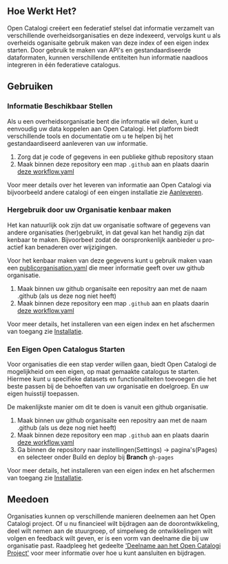 ## Hoe Werkt Het?
Open Catalogi creëert een federatief stelsel dat informatie verzamelt van verschillende overheidsorganisaties en deze indexeerd, vervolgs kunt u als overheids oganisaite gebruik maken van deze index of een eigen index starten. Door gebruik te maken van API's en gestandaardiseerde dataformaten, kunnen verschillende entiteiten hun informatie naadloos integreren in één federatieve  catalogus. 

## Gebruiken
### Informatie Beschikbaar Stellen
Als u een overheidsorganisatie bent die informatie wil delen, kunt u eenvoudig uw data koppelen aan Open Catalogi. Het platform biedt verschillende tools en documentatie om u te helpen bij het gestandaardiseerd aanleveren van uw informatie.

1. Zorg dat je code of gegevens in een publieke github repository staan
2. Maak binnen deze repository een map `.github` aan en plaats daarin [deze workflow.yaml]()

Voor meer details over het leveren van informatie aan Open Catalogi via bijvoorbeeld andere catalogi of een eingen installatie zie [Aanleveren](/pages/Handleidingen/Aanleveren).

### Hergebruik door uw Organisatie kenbaar maken
Het kan natuurlijk ook zijn dat uw organisatie software of gegevens van andere organisaties (her)gebruikt, in dat geval kan het handig zijn dat kenbaar te maken. Bijvoorbeel zodat de oorspronkenlijk aanbieder u pro-actief kan benaderen over wijzigingen.

Voor het kenbaar maken van deze gegevens kunt u gebruik maken vaan een [publicorganisation.yaml]() die meer informatie geeft over uw github organisatie.

1. Maak binnen uw github organisaite een repositry aan met de naam .github (als us deze nog niet heeft)
2. Maak binnen deze repository een map `.github` aan en plaats daarin [deze workflow.yaml]()

Voor meer details, het installeren van een eigen index en het afschermen van toegang zie [Installatie](/pages/Handleidingen/Installatie).

### Een Eigen Open Catalogus Starten
Voor organisaties die een stap verder willen gaan, biedt Open Catalogi de mogelijkheid om een eigen, op maat gemaakte catalogus te starten. Hiermee kunt u specifieke datasets en functionaliteiten toevoegen die het beste passen bij de behoeften van uw organisatie en doelgroep. En uw eigen huisstijl toepassen.

De makenlijkste manier om dit te doen is vanuit een github organisatie. 

1. Maak binnen uw github organisaite een repositry aan met de naam .github (als us deze nog niet heeft)
2. Maak binnen deze repository een map `.github` aan en plaats daarin [deze workflow.yaml]()
3. Ga binnen de repository naar instellingen(Settings) -> pagina's(Pages)  en selecteer onder Build en deploy bij **Branch** `gh-pages`

Voor meer details, het installeren van een eigen index en het afschermen van toegang zie [Installatie](/pages/Handleidingen/Installatie).

## Meedoen
Organisaties kunnen op verschillende manieren deelnemen aan het Open Catalogi project. Of u nu financieel wilt bijdragen aan de doorontwikkeling, deel wilt nemen aan de stuurgroep, of simpelweg de ontwikkelingen wilt volgen en feedback wilt geven, er is een vorm van deelname die bij uw organisatie past. Raadpleeg het gedeelte ['Deelname aan het Open Catalogi Project'](/pages/Handleidingen/deelnemen) voor meer informatie over hoe u kunt aansluiten en bijdragen.


